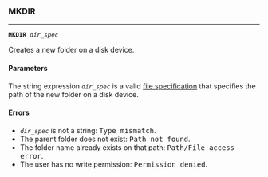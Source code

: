 ### MKDIR
***
<code><b>MKDIR</b> <var>dir_spec</var></code>

Creates a new folder on a disk device.

#### Parameters
The string expression <code><var>dir_spec</var></code> is a valid [file specification](#file-specification) that specifies the path of the new folder on a disk device.

#### Errors
* <code><var>dir_spec</var></code> is not a string: <samp>Type mismatch</samp>.
* The parent folder does not exist: <samp>Path not found</samp>.
* The folder name already exists on that path: <samp>Path/File access error</samp>.
* The user has no write permission: <samp>Permission denied</samp>.

